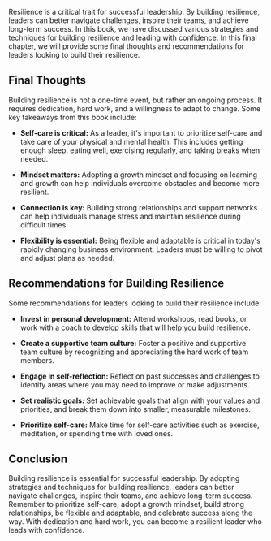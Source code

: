 
Resilience is a critical trait for successful leadership. By building resilience, leaders can better navigate challenges, inspire their teams, and achieve long-term success. In this book, we have discussed various strategies and techniques for building resilience and leading with confidence. In this final chapter, we will provide some final thoughts and recommendations for leaders looking to build their resilience.

Final Thoughts
--------------

Building resilience is not a one-time event, but rather an ongoing process. It requires dedication, hard work, and a willingness to adapt to change. Some key takeaways from this book include:

* **Self-care is critical:** As a leader, it's important to prioritize self-care and take care of your physical and mental health. This includes getting enough sleep, eating well, exercising regularly, and taking breaks when needed.

* **Mindset matters:** Adopting a growth mindset and focusing on learning and growth can help individuals overcome obstacles and become more resilient.

* **Connection is key:** Building strong relationships and support networks can help individuals manage stress and maintain resilience during difficult times.

* **Flexibility is essential:** Being flexible and adaptable is critical in today's rapidly changing business environment. Leaders must be willing to pivot and adjust plans as needed.

Recommendations for Building Resilience
---------------------------------------

Some recommendations for leaders looking to build their resilience include:

* **Invest in personal development:** Attend workshops, read books, or work with a coach to develop skills that will help you build resilience.

* **Create a supportive team culture:** Foster a positive and supportive team culture by recognizing and appreciating the hard work of team members.

* **Engage in self-reflection:** Reflect on past successes and challenges to identify areas where you may need to improve or make adjustments.

* **Set realistic goals:** Set achievable goals that align with your values and priorities, and break them down into smaller, measurable milestones.

* **Prioritize self-care:** Make time for self-care activities such as exercise, meditation, or spending time with loved ones.

Conclusion
----------

Building resilience is essential for successful leadership. By adopting strategies and techniques for building resilience, leaders can better navigate challenges, inspire their teams, and achieve long-term success. Remember to prioritize self-care, adopt a growth mindset, build strong relationships, be flexible and adaptable, and celebrate success along the way. With dedication and hard work, you can become a resilient leader who leads with confidence.
